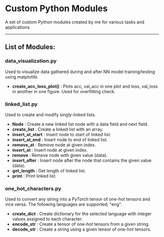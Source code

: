 # Custom Python Modules
A set of custom Python modules created by me for various tasks and applications.

---

## List of Modules:
### data_visualization.py
Used to visualize data gathered during and after NN model training/testing using matplotlib. 


- **create_acc_loss_plot()** : Plots acc, val_acc in one plot and loss, val_loss in another in one figure. Used for overfitting check.


### linked_list.py
Used to create and modify singly-linked lists.

- **Node** : Create a new linked list node with a data field and next field.
- **create_list** : Create a linked list with an array.
- **insert_at_start** : Insert node to start of linked list.
- **insert_at_end** : Insert node to end of linked list.
- **remove_at** : Remove node at given index.
- **insert_at** : Insert node at given index.
- **remove** : Remove node with given value (data).
- **insert_after** : Insert node after the node that contains the given value (data).
- **get_length** : Get length of linked list.
- **print** : Print linked list.

### one_hot_characters.py
Used to convert any string into a PyTorch tensor of one-hot tensors and vice versa. The following languages are supported; "eng".

- **create_dict** : Create dictionary for the selected language with integer values assigned to each character.
- **encode_str** : Create a tensor of one-hot tensors from a given string.
- **decode_str** : Create a string using a given tensor of one-hot tensors.

